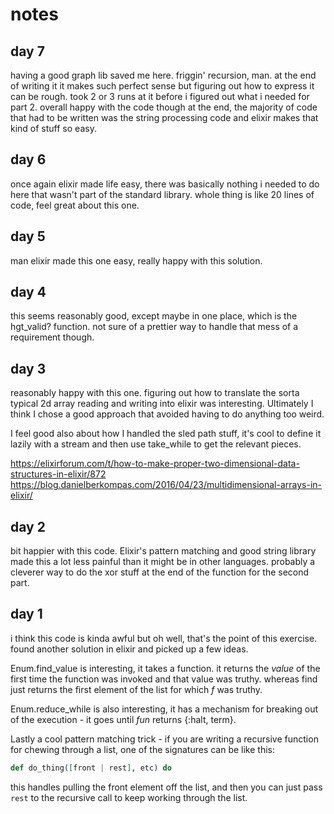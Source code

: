 # notes


## day 7
having a good graph lib saved me here. friggin' recursion, man. at the end of writing it it makes such perfect sense but figuring out how to express it can be rough. took 2 or 3 runs at it before i figured out what i needed for part 2. overall happy with the code though at the end, the majority of code that had to be written was the string processing code and elixir makes that kind of stuff so easy.

## day 6
once again elixir made life easy, there was basically nothing i needed to do here that wasn't part of the standard library. whole thing is like 20 lines of code, feel great about this one.

## day 5
man elixir made this one easy, really happy with this solution.

## day 4
this seems reasonably good, except maybe in one place, which is the hgt_valid? function. not sure of a prettier way to handle that mess of a requirement though.

## day 3
reasonably happy with this one. figuring out how to translate the sorta typical 2d array reading and writing into elixir was interesting. Ultimately I think I chose a good approach that avoided having to do anything too weird.

I feel good also about how I handled the sled path stuff, it's cool to define it lazily with a stream and then use take_while to get the relevant pieces.

https://elixirforum.com/t/how-to-make-proper-two-dimensional-data-structures-in-elixir/872
https://blog.danielberkompas.com/2016/04/23/multidimensional-arrays-in-elixir/



## day 2
bit happier with this code. Elixir's pattern matching and good string library made this a lot less painful than it might be in other languages. probably a cleverer way to do the xor stuff at the end of the function for the second part.

## day 1

i think this code is kinda awful but oh well, that's the point of this exercise. found another solution in elixir and picked up a few ideas.

Enum.find_value is interesting, it takes a function. it returns the _value_ of the first time the function was invoked and that value was truthy. whereas find just returns the first element of the list for which _f_ was truthy.

Enum.reduce_while is also interesting, it has a mechanism for breaking out of the execution - it goes until _fun_ returns {:halt, term}.

Lastly a cool pattern matching trick - if you are writing a recursive function for chewing through a list, one of the signatures can be like this:
```elixir
def do_thing([front | rest], etc) do
```
this handles pulling the front element off the list, and then you can just pass `rest` to the recursive call to keep working through the list.